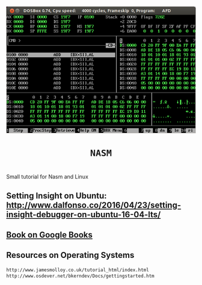 <h1 align="center">
	<br><img src="logo.jpg" alt="logo"><br>

	NASM
</h1>


#

Small tutorial for Nasm and Linux


## Setting Insight on Ubuntu: http://www.dalfonso.co/2016/04/23/setting-insight-debugger-on-ubuntu-16-04-lts/

## [Book on Google Books](https://books.google.com.br/books?id=veMTOpapeZkC)

## Resources on Operating Systems
	http://www.jamesmolloy.co.uk/tutorial_html/index.html
	http://www.osdever.net/bkerndev/Docs/gettingstarted.htm